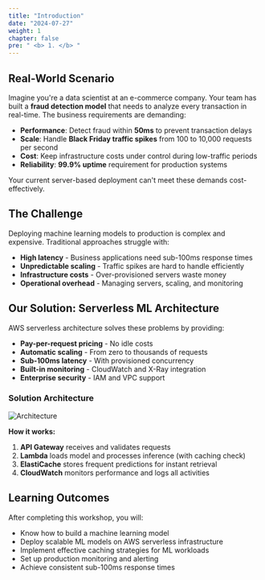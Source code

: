 ```yaml
---
title: "Introduction"
date: "2024-07-27"
weight: 1
chapter: false
pre: " <b> 1. </b> "
---
```


## Real-World Scenario

Imagine you're a data scientist at an e-commerce company. Your team has built a **fraud detection model** that needs to analyze every transaction in real-time. The business requirements are demanding:

- **Performance**: Detect fraud within **50ms** to prevent transaction delays
- **Scale**: Handle **Black Friday traffic spikes** from 100 to 10,000 requests per second
- **Cost**: Keep infrastructure costs under control during low-traffic periods
- **Reliability**: **99.9% uptime** requirement for production systems

Your current server-based deployment can't meet these demands cost-effectively.

## The Challenge

Deploying machine learning models to production is complex and expensive. Traditional approaches struggle with:

- **High latency** - Business applications need sub-100ms response times
- **Unpredictable scaling** - Traffic spikes are hard to handle efficiently  
- **Infrastructure costs** - Over-provisioned servers waste money
- **Operational overhead** - Managing servers, scaling, and monitoring

## Our Solution: Serverless ML Architecture

AWS serverless architecture solves these problems by providing:

- **Pay-per-request pricing** - No idle costs
- **Automatic scaling** - From zero to thousands of requests
- **Sub-100ms latency** - With provisioned concurrency
- **Built-in monitoring** - CloudWatch and X-Ray integration
- **Enterprise security** - IAM and VPC support

### Solution Architecture

![Architecture](/images/AWS-Architecture.png)

**How it works:**
1. **API Gateway** receives and validates requests
2. **Lambda** loads model and processes inference (with caching check)
3. **ElastiCache** stores frequent predictions for instant retrieval
4. **CloudWatch** monitors performance and logs all activities

## Learning Outcomes

After completing this workshop, you will:

- Know how to build a machine learning model
- Deploy scalable ML models on AWS serverless infrastructure
- Implement effective caching strategies for ML workloads
- Set up production monitoring and alerting
- Achieve consistent sub-100ms response times


